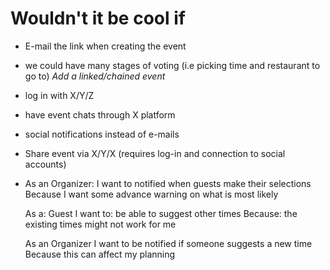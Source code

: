 # Wouldn't it be cool if

- E-mail the link when creating the event

- we could have many stages of voting (i.e picking time and restaurant to go to)
  *Add a linked/chained event*

- log in with X/Y/Z

- have event chats through X platform

- social notifications instead of e-mails

- Share event via X/Y/X (requires log-in and connection to social accounts)

- As an Organizer:
  I want to notified when guests make their selections
  Because I want some advance warning on what is most likely

  As a: Guest 
  I want to: be able to suggest other times
  Because: the existing times might not work for me

  As an Organizer
  I want to be notified if someone suggests a new time
  Because this can affect my planning